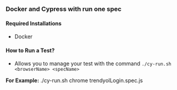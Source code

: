 ### Docker and Cypress with run one spec


#### Required Installations
* Docker

#### How to Run a Test?
* Allows you to manage your test with the command `./cy-run.sh <browserName> <specName>`

**For Example:** ./cy-run.sh chrome trendyolLogin.spec.js



